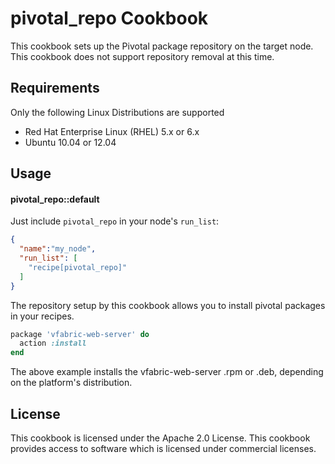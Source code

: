 pivotal_repo Cookbook
=====================
This cookbook sets up the Pivotal package repository on the target node. This cookbook does not support repository removal at this time.

Requirements
------------

Only the following Linux Distributions are supported
- Red Hat Enterprise Linux (RHEL) 5.x or 6.x
- Ubuntu 10.04 or 12.04

Usage
-----
#### pivotal_repo::default
Just include `pivotal_repo` in your node's `run_list`:

```json
{
  "name":"my_node",
  "run_list": [
    "recipe[pivotal_repo]"
  ]
}
```

The repository setup by this cookbook allows you to install pivotal packages in your recipes. 
```ruby
package 'vfabric-web-server' do
  action :install
end
```

The above example installs the vfabric-web-server .rpm or .deb, depending on the platform's distribution. 

License
-------------------
This cookbook is licensed under the Apache 2.0 License. This cookbook provides access to software which is licensed under commercial licenses.
